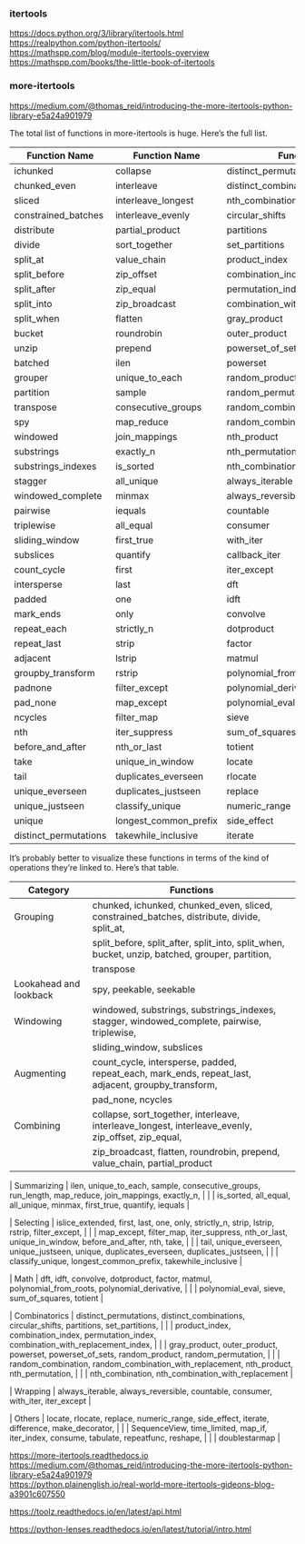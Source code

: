 ###  itertools

https://docs.python.org/3/library/itertools.html  
https://realpython.com/python-itertools/  
https://mathspp.com/blog/module-itertools-overview  
https://mathspp.com/books/the-little-book-of-itertools  

### more-itertools

https://medium.com/@thomas_reid/introducing-the-more-itertools-python-library-e5a24a901979

The total list of functions in more-itertools is huge. Here’s the full list.


| Function Name               | Function Name               | Function Name                      |
|-----------------------------|-----------------------------|------------------------------------|
| ichunked                    | collapse                    | distinct_permutations              |
| chunked_even                | interleave                  | distinct_combinations              |
| sliced                      | interleave_longest          | nth_combination_with_replacement   |
| constrained_batches         | interleave_evenly           | circular_shifts                    |
| distribute                  | partial_product             | partitions                         |
| divide                      | sort_together               | set_partitions                     |
| split_at                    | value_chain                 | product_index                      |
| split_before                | zip_offset                  | combination_index                  |
| split_after                 | zip_equal                   | permutation_index                  |
| split_into                  | zip_broadcast               | combination_with_replacement_index |
| split_when                  | flatten                     | gray_product                       |
| bucket                      | roundrobin                  | outer_product                      |
| unzip                       | prepend                     | powerset_of_sets                   |
| batched                     | ilen                        | powerset                           |
| grouper                     | unique_to_each              | random_product                     |
| partition                   | sample                      | random_permutation                 |
| transpose                   | consecutive_groups          | random_combination                 |
| spy                         | map_reduce                  | random_combination_with_replacement|
| windowed                    | join_mappings               | nth_product                        |
| substrings                  | exactly_n                   | nth_permutation                    |
| substrings_indexes          | is_sorted                   | nth_combination                    |
| stagger                     | all_unique                  | always_iterable                    |
| windowed_complete           | minmax                      | always_reversible                  |
| pairwise                    | iequals                     | countable                          |
| triplewise                  | all_equal                   | consumer                           |
| sliding_window              | first_true                  | with_iter                          |       
| subslices                   | quantify                    | callback_iter                      |       
| count_cycle                 | first                       | iter_except                        |       
| intersperse                 | last                        | dft                                |              
| padded                      | one                         | idft                               |       
| mark_ends                   | only                        | convolve                           |       
| repeat_each                 | strictly_n                  | dotproduct                         |
| repeat_last                 | strip                       | factor                             |
| adjacent                    | lstrip                      | matmul                             |
| groupby_transform           | rstrip                      | polynomial_from_roots              |
| padnone                     | filter_except               | polynomial_derivative              |
| pad_none                    | map_except                  | polynomial_eval                    |
| ncycles                     | filter_map                  | sieve                              |
| nth                         | iter_suppress               | sum_of_squares                     |
| before_and_after            | nth_or_last                 | totient                            |
| take                        | unique_in_window            | locate                             |
| tail                        | duplicates_everseen         | rlocate                            |
| unique_everseen             | duplicates_justseen         | replace                            |
| unique_justseen             | classify_unique             | numeric_range                      |
| unique                      | longest_common_prefix       | side_effect                        |
| distinct_permutations       | takewhile_inclusive         | iterate                            |

It’s probably better to visualize these functions in terms of the kind of operations they’re linked to. Here’s that table.


| Category                 | Functions                                                                                            |
|-------------------------|-----------------------------------------------------------------------------------------------------|
| Grouping                 | chunked, ichunked, chunked_even, sliced, constrained_batches, distribute, divide, split_at,          |
|                          | split_before, split_after, split_into, split_when, bucket, unzip, batched, grouper, partition,       |
|                          | transpose                                                                                           |
| Lookahead and lookback   | spy, peekable, seekable                                                                             |
| Windowing                | windowed, substrings, substrings_indexes, stagger, windowed_complete, pairwise, triplewise,         |
|                          | sliding_window, subslices                                                                           |
| Augmenting               | count_cycle, intersperse, padded, repeat_each, mark_ends, repeat_last, adjacent, groupby_transform, |
|                          | pad_none, ncycles                                                                                   |
| Combining                | collapse, sort_together, interleave, interleave_longest, interleave_evenly, zip_offset, zip_equal,  |
|                          | zip_broadcast, flatten, roundrobin, prepend, value_chain, partial_product                           |

| Summarizing              | ilen, unique_to_each, sample, consecutive_groups, run_length, map_reduce, join_mappings, exactly_n, |
|                          | is_sorted, all_equal, all_unique, minmax, first_true, quantify, iequals                             |

| Selecting                | islice_extended, first, last, one, only, strictly_n, strip, lstrip, rstrip, filter_except,          |
|                          | map_except, filter_map, iter_suppress, nth_or_last, unique_in_window, before_and_after, nth, take,  |
|                          | tail, unique_everseen, unique_justseen, unique, duplicates_everseen, duplicates_justseen,           |
|                          | classify_unique, longest_common_prefix, takewhile_inclusive                                         |

| Math                     | dft, idft, convolve, dotproduct, factor, matmul, polynomial_from_roots, polynomial_derivative,      |
|                          | polynomial_eval, sieve, sum_of_squares, totient                                                     |

| Combinatorics            | distinct_permutations, distinct_combinations, circular_shifts, partitions, set_partitions,          |
|                          | product_index, combination_index, permutation_index, combination_with_replacement_index,            |
|                          | gray_product, outer_product, powerset, powerset_of_sets, random_product, random_permutation,        |
|                          | random_combination, random_combination_with_replacement, nth_product, nth_permutation,              |
|                          | nth_combination, nth_combination_with_replacement                                                   |

| Wrapping                 | always_iterable, always_reversible, countable, consumer, with_iter, iter_except                     |

| Others                   | locate, rlocate, replace, numeric_range, side_effect, iterate, difference, make_decorator,          |
|                          | SequenceView, time_limited, map_if, iter_index, consume, tabulate, repeatfunc, reshape,             |
|                          | doublestarmap                                                                                       |


https://more-itertools.readthedocs.io  
https://medium.com/@thomas_reid/introducing-the-more-itertools-python-library-e5a24a901979  
https://python.plainenglish.io/real-world-more-itertools-gideons-blog-a3901c607550  

https://toolz.readthedocs.io/en/latest/api.html


https://python-lenses.readthedocs.io/en/latest/tutorial/intro.html
